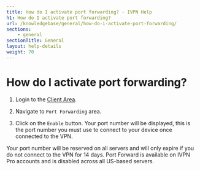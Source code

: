 ```yaml
---
title: How do I activate port forwarding? - IVPN Help
h1: How do I activate port forwarding?
url: /knowledgebase/general/how-do-i-activate-port-forwarding/
sections:
    - general
sectionTitle: General
layout: help-details
weight: 70
---
```

# How do I activate port forwarding?

1. Login to the [Client Area](/account/login/).

2. Navigate to `Port Forwarding` area.

4. Click on the `Enable` button. Your port number will be displayed, this is the port number you must use to connect to your device once connected to the VPN.

<div markdown="1" class="notice notice--info">
Your port number will be reserved on all servers and will only expire if you do not connect to the VPN for 14 days. Port Forward is available on IVPN Pro accounts and is disabled across all US-based servers.
</div>
